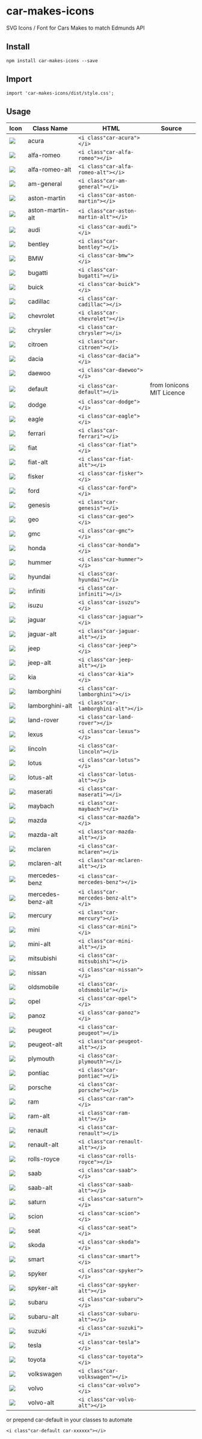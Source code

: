 # car-makes-icons
SVG Icons / Font for Cars Makes to match Edmunds API

## Install
`npm install car-makes-icons --save`

## Import
`import 'car-makes-icons/dist/style.css';`

## Usage

|Icon|Class Name|HTML|Source|
|---|---|---|---|
| ![](./svgs/acura.svg) | acura | `<i class"car-acura"></i>`| |
| ![](./svgs/alfa%20romeo.svg) | alfa-romeo | `<i class"car-alfa-romeo"></i>`|
| ![](./svgs/alfa%20romeo%20alt.svg) | alfa-romeo-alt | `<i class"car-alfa-romeo-alt"></i>`|
| ![](./svgs/am%20general.svg) | am-general | `<i class"car-am-general"></i>`| |
| ![](./svgs/aston%20martin.svg) | aston-martin | `<i class"car-aston-martin"></i>`| |
| ![](./svgs/aston%20martin%20alt.svg) | aston-martin-alt | `<i class"car-aston-martin-alt"></i>`| |
| ![](./svgs/audi.svg) | audi | `<i class"car-audi"></i>`| |
| ![](./svgs/bentley.svg) | bentley | `<i class"car-bentley"></i>`| |
| ![](./svgs/bmw.svg) | BMW | `<i class"car-bmw"></i>`| |
| ![](./svgs/bugatti.svg) | bugatti | `<i class"car-bugatti"></i>`| |
| ![](./svgs/buick.svg) | buick | `<i class"car-buick"></i>`| |
| ![](./svgs/cadillac.svg) | cadillac | `<i class"car-cadillac"></i>`| |
| ![](./svgs/chevrolet.svg) | chevrolet | `<i class"car-chevrolet"></i>`| |
| ![](./svgs/chrysler.svg) | chrysler | `<i class"car-chrysler"></i>`| |
| ![](./svgs/citroen.svg) | citroen | `<i class"car-citroen"></i>`| |
| ![](./svgs/dacia.svg) | dacia | `<i class"car-dacia"></i>`| |
| ![](./svgs/daewoo.svg) | daewoo | `<i class"car-daewoo"></i>`| |
| ![](./svgs/default.svg) | default | `<i class"car-default"></i>`| from Ionicons MIT Licence |
| ![](./svgs/dodge.svg) | dodge | `<i class"car-dodge"></i>`| |
| ![](./svgs/eagle.svg) | eagle | `<i class"car-eagle"></i>`| |
| ![](./svgs/ferrari.svg) | ferrari | `<i class"car-ferrari"></i>`| |
| ![](./svgs/fiat.svg) | fiat | `<i class"car-fiat"></i>`| |
| ![](./svgs/fiat%20alt.svg) | fiat-alt | `<i class"car-fiat-alt"></i>`| |
| ![](./svgs/fisker.svg) | fisker | `<i class"car-fisker"></i>`| |
| ![](./svgs/ford.svg) | ford | `<i class"car-ford"></i>`| |
| ![](./svgs/genesis.svg) | genesis | `<i class"car-genesis"></i>`| |
| ![](./svgs/geo.svg) | geo | `<i class"car-geo"></i>`| |
| ![](./svgs/gmc.svg) | gmc | `<i class"car-gmc"></i>`| |
| ![](./svgs/honda.svg) | honda | `<i class"car-honda"></i>`| |
| ![](./svgs/hummer.svg) | hummer | `<i class"car-hummer"></i>`| |
| ![](./svgs/hyundai.svg) | hyundai | `<i class"car-hyundai"></i>`| |
| ![](./svgs/infiniti.svg) | infiniti | `<i class"car-infiniti"></i>`| |
| ![](./svgs/isuzu.svg) | isuzu | `<i class"car-isuzu"></i>`| |
| ![](./svgs/jaguar.svg) | jaguar | `<i class"car-jaguar"></i>`| |
| ![](./svgs/jaguar%20alt.svg) | jaguar-alt | `<i class"car-jaguar-alt"></i>`| |
| ![](./svgs/jeep.svg) | jeep | `<i class"car-jeep"></i>`| |
| ![](./svgs/jeep%20alt.svg) | jeep-alt | `<i class"car-jeep-alt"></i>`| |
| ![](./svgs/kia.svg) | kia | `<i class"car-kia"></i>`| |
| ![](./svgs/lamborghini.svg) | lamborghini | `<i class"car-lamborghini"></i>`| |
| ![](./svgs/lamborghini%20alt.svg) | lamborghini-alt | `<i class"car-lamborghini-alt"></i>`| |
| ![](./svgs/land%20rover.svg) | land-rover | `<i class"car-land-rover"></i>`| |
| ![](./svgs/lexus.svg) | lexus | `<i class"car-lexus"></i>`| |
| ![](./svgs/lincoln.svg) | lincoln | `<i class"car-lincoln"></i>`| |
| ![](./svgs/lotus.svg) | lotus | `<i class"car-lotus"></i>`| |
| ![](./svgs/lotus%20alt.svg) | lotus-alt | `<i class"car-lotus-alt"></i>`| |
| ![](./svgs/maserati.svg) | maserati | `<i class"car-maserati"></i>`| |
| ![](./svgs/maybach.svg) | maybach | `<i class"car-maybach"></i>`| |
| ![](./svgs/mazda.svg) | mazda | `<i class"car-mazda"></i>`| |
| ![](./svgs/mazda%20alt.svg) | mazda-alt | `<i class"car-mazda-alt"></i>`| |
| ![](./svgs/mclaren.svg) | mclaren | `<i class"car-mclaren"></i>`| |
| ![](./svgs/mclaren%20alt.svg) | mclaren-alt | `<i class"car-mclaren-alt"></i>`| |
| ![](./svgs/mercedes%20benz.svg) | mercedes-benz | `<i class"car-mercedes-benz"></i>`| |
| ![](./svgs/mercedes%20benz%20alt.svg) | mercedes-benz-alt | `<i class"car-mercedes-benz-alt"></i>`| |
| ![](./svgs/mercury.svg) | mercury | `<i class"car-mercury"></i>`| |
| ![](./svgs/mini.svg) | mini | `<i class"car-mini"></i>`| |
| ![](./svgs/mini%20alt.svg) | mini-alt | `<i class"car-mini-alt"></i>`| |
| ![](./svgs/mitsubishi.svg) | mitsubishi | `<i class"car-mitsubishi"></i>`| |
| ![](./svgs/nissan.svg) | nissan | `<i class"car-nissan"></i>`| |
| ![](./svgs/oldsmobile.svg) | oldsmobile | `<i class"car-oldsmobile"></i>`| |
| ![](./svgs/opel.svg) | opel | `<i class"car-opel"></i>`| |
| ![](./svgs/panoz.svg) | panoz | `<i class"car-panoz"></i>`| |
| ![](./svgs/peugeot.svg) | peugeot | `<i class"car-peugeot"></i>`| |
| ![](./svgs/peugeot-alt.svg) | peugeot-alt | `<i class"car-peugeot-alt"></i>`| |
| ![](./svgs/plymouth.svg) | plymouth | `<i class"car-plymouth"></i>`| |
| ![](./svgs/pontiac.svg) | pontiac | `<i class"car-pontiac"></i>`| |
| ![](./svgs/porsche.svg) | porsche | `<i class"car-porsche"></i>`| |
| ![](./svgs/ram.svg) | ram | `<i class"car-ram"></i>`| |
| ![](./svgs/ram%20alt.svg) | ram-alt | `<i class"car-ram-alt"></i>`|
| ![](./svgs/renault.svg) | renault | `<i class"car-renault"></i>`| |
| ![](./svgs/renault-alt.svg) | renault-alt | `<i class"car-renault-alt"></i>`| |
| ![](./svgs/rolls%20royce.svg) | rolls-royce | `<i class"car-rolls-royce"></i>`| |
| ![](./svgs/saab.svg) | saab | `<i class"car-saab"></i>`| |
| ![](./svgs/saab%20alt.svg) | saab-alt | `<i class"car-saab-alt"></i>`| |
| ![](./svgs/saturn.svg) | saturn | `<i class"car-saturn"></i>`|
| ![](./svgs/scion.svg) | scion | `<i class"car-scion"></i>`| |
| ![](./svgs/seat.svg) | seat | `<i class"car-seat"></i>`| |
| ![](./svgs/skoda.svg) | skoda | `<i class"car-skoda"></i>`| |
| ![](./svgs/smart.svg) | smart | `<i class"car-smart"></i>`| |
| ![](./svgs/spyker.svg) | spyker | `<i class"car-spyker"></i>`| |
| ![](./svgs/spyker%20alt.svg) | spyker-alt | `<i class"car-spyker-alt"></i>`| |
| ![](./svgs/subaru.svg) | subaru | `<i class"car-subaru"></i>`| |
| ![](./svgs/subaru%20alt.svg) | subaru-alt | `<i class"car-subaru-alt"></i>`| |
| ![](./svgs/suzuki.svg) | suzuki | `<i class"car-suzuki"></i>`| |
| ![](./svgs/tesla.svg) | tesla | `<i class"car-tesla"></i>`| |
| ![](./svgs/toyota.svg) | toyota | `<i class"car-toyota"></i>`| |
| ![](./svgs/volkswagen.svg) | volkswagen | `<i class"car-volkswagen"></i>`| |
| ![](./svgs/volvo.svg) | volvo | `<i class"car-volvo"></i>`| |
| ![](./svgs/volvo%20alt.svg) | volvo-alt | `<i class"car-volvo-alt"></i>`| |


or prepend car-default in your classes to automate

`<i class"car-default car-xxxxxx"></i>`